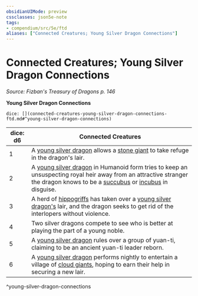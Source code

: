 ```yaml
---
obsidianUIMode: preview
cssclasses: json5e-note
tags:
- compendium/src/5e/ftd
aliases: ["Connected Creatures; Young Silver Dragon Connections"]
---
```

# Connected Creatures; Young Silver Dragon Connections
*Source: Fizban's Treasury of Dragons p. 146* 

**Young Silver Dragon Connections**

`dice: [](connected-creatures-young-silver-dragon-connections-ftd.md#^young-silver-dragon-connections)`

| dice: d6 | Connected Creatures |
|----------|---------------------|
| 1 | A [young silver dragon](/2-Mechanics/CLI/bestiary/dragon/young-silver-dragon.md) allows a [stone giant](/2-Mechanics/CLI/bestiary/giant/stone-giant.md) to take refuge in the dragon's lair. |
| 2 | A [young silver dragon](/2-Mechanics/CLI/bestiary/dragon/young-silver-dragon.md) in Humanoid form tries to keep an unsuspecting royal heir away from an attractive stranger the dragon knows to be a [succubus](/2-Mechanics/CLI/bestiary/fiend/succubus.md) or [incubus](/2-Mechanics/CLI/bestiary/fiend/incubus.md) in disguise. |
| 3 | A herd of [hippogriffs](/2-Mechanics/CLI/bestiary/monstrosity/hippogriff.md) has taken over a [young silver dragon's](/2-Mechanics/CLI/bestiary/dragon/young-silver-dragon.md) lair, and the dragon seeks to get rid of the interlopers without violence. |
| 4 | Two silver dragons compete to see who is better at playing the part of a young noble. |
| 5 | A [young silver dragon](/2-Mechanics/CLI/bestiary/dragon/young-silver-dragon.md) rules over a group of yuan-ti, claiming to be an ancient yuan-ti leader reborn. |
| 6 | A [young silver dragon](/2-Mechanics/CLI/bestiary/dragon/young-silver-dragon.md) performs nightly to entertain a village of [cloud giants](/2-Mechanics/CLI/bestiary/giant/cloud-giant.md), hoping to earn their help in securing a new lair. |
^young-silver-dragon-connections